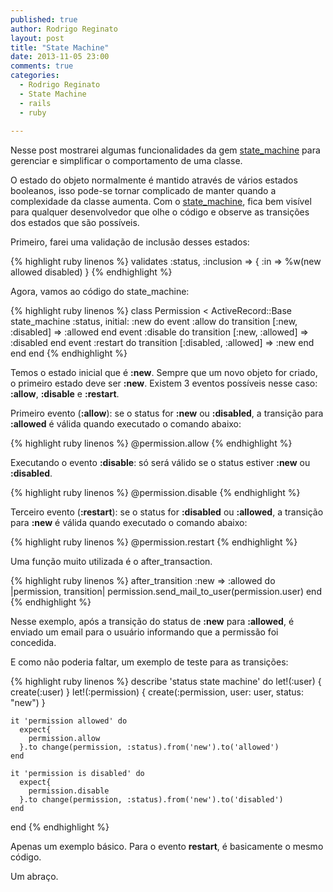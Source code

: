 ```yaml
---
published: true
author: Rodrigo Reginato
layout: post
title: "State Machine"
date: 2013-11-05 23:00
comments: true
categories:
  - Rodrigo Reginato
  - State Machine
  - rails
  - ruby
  
---
```


Nesse post mostrarei algumas funcionalidades da gem [state_machine](https://github.com/pluginaweek/state_machine) para gerenciar e simplificar o comportamento de uma classe.

<!--more-->

O estado do objeto normalmente é mantido através de vários estados booleanos, isso pode-se tornar complicado de manter quando a complexidade da classe aumenta.
Com o [state_machine](https://github.com/pluginaweek/state_machine), fica bem visível para qualquer desenvolvedor que olhe o código e observe as transições dos estados que são possíveis.

Primeiro, farei uma validação de inclusão desses estados:
 
{% highlight ruby linenos %}
validates :status, :inclusion => { :in => %w(new allowed disabled) }
{% endhighlight %}

Agora, vamos ao código do state_machine:

{% highlight ruby linenos %}
class Permission < ActiveRecord::Base
  state_machine :status, initial: :new do
      event :allow do
        transition [:new, :disabled] => :allowed
      end
      event :disable do
        transition [:new, :allowed] => :disabled
      end
      event :restart do
        transition [:disabled, :allowed] => :new
      end
  end
end
{% endhighlight %}

Temos o estado inicial que é **:new**. Sempre que um novo objeto for criado, o primeiro estado deve ser **:new**.
Existem 3 eventos possíveis nesse caso: **:allow**, **:disable** e **:restart**.

Primeiro evento (**:allow**): se o status for **:new** ou **:disabled**, a transição para **:allowed** é válida quando executado o comando abaixo:

{% highlight ruby linenos %}
  @permission.allow
{% endhighlight %}

Executando o evento **:disable**: só será válido se o status estiver **:new** ou **:disabled**.

{% highlight ruby linenos %}
  @permission.disable
{% endhighlight %}

Terceiro evento (**:restart**): se o status for **:disabled** ou **:allowed**, a transição para **:new** é válida quando executado o comando abaixo:

{% highlight ruby linenos %}
  @permission.restart
{% endhighlight %}

Uma função muito utilizada é o after_transaction.

{% highlight ruby linenos %}
  after_transition :new => :allowed do |permission, transition|
     permission.send_mail_to_user(permission.user)
  end
{% endhighlight %}

Nesse exemplo, após a transição do status de **:new** para **:allowed**, é enviado um email para o usuário informando que a permissão foi concedida.

E como não poderia faltar, um exemplo de teste para as transições:

{% highlight ruby linenos %}
  describe 'status state machine' do
    let!(:user) { create(:user) }
    let!(:permission) { create(:permission, user: user, status: "new") }

    it 'permission allowed' do
      expect{
        permission.allow
      }.to change(permission, :status).from('new').to('allowed')
    end

    it 'permission is disabled' do
      expect{
        permission.disable
      }.to change(permission, :status).from('new').to('disabled')
    end
  end
{% endhighlight %}

Apenas um exemplo básico.
Para o evento **restart**, é basicamente o mesmo código.

Um abraço.
